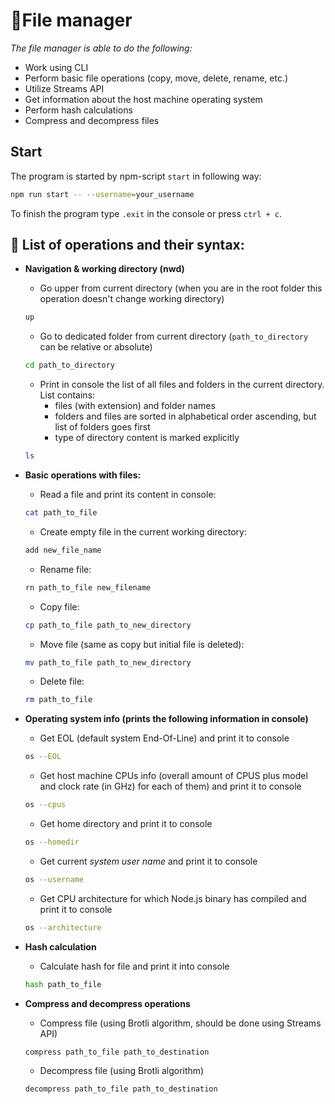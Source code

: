 # :file_folder:File manager 

_The file manager is able to do the following:_
- Work using CLI
- Perform basic file operations (copy, move, delete, rename, etc.)
- Utilize Streams API
- Get information about the host machine operating system
- Perform hash calculations
- Compress and decompress files

## Start
The program is started by npm-script `start` in following way:
```bash
npm run start -- --username=your_username
```
To finish the program type `.exit` in the console or press `ctrl + c`.  

## :page_with_curl: List of operations and their syntax:
- **Navigation & working directory (nwd)**
    - Go upper from current directory (when you are in the root folder this operation doesn't change working directory)  
    ```bash
    up
    ```
    - Go to dedicated folder from current directory (`path_to_directory` can be relative or absolute)
    ```bash
    cd path_to_directory
    ```
    - Print in console the list of all files and folders in the current directory. List contains:
        - files (with extension) and folder names
        - folders and files are sorted in alphabetical order ascending, but list of folders goes first
        - type of directory content is marked explicitly
    ```bash
    ls
    ```

- **Basic operations with files:**
    - Read a file and print its content in console: 
    ```bash
    cat path_to_file
    ```
    - Create empty file in the current working directory: 
    ```bash
    add new_file_name
    ```
    - Rename file: 
    ```bash
    rn path_to_file new_filename
    ```
    - Copy file: 
    ```bash
    cp path_to_file path_to_new_directory
    ```
    - Move file (same as copy but initial file is deleted): 
    ```bash
    mv path_to_file path_to_new_directory
    ```
    - Delete file: 
    ```bash
    rm path_to_file
    ```
- **Operating system info (prints the following information in console)**
    - Get EOL (default system End-Of-Line) and print it to console  
    ```bash
    os --EOL
    ```
    - Get host machine CPUs info (overall amount of CPUS plus model and clock rate (in GHz) for each of them) and print it to console  
    ```bash
    os --cpus
    ```
    - Get home directory and print it to console  
    ```bash
    os --homedir
    ```
    - Get current *system user name* and print it to console  
    ```bash
    os --username
    ```
    - Get CPU architecture for which Node.js binary has compiled and print it to console  
    ```bash
    os --architecture
    ```
- **Hash calculation** 
    - Calculate hash for file and print it into console  
    ```bash
    hash path_to_file
    ```
- **Compress and decompress operations**  
    - Compress file (using Brotli algorithm, should be done using Streams API)  
    ```bash
    compress path_to_file path_to_destination
    ```
    - Decompress file (using Brotli algorithm)  
    ```bash
    decompress path_to_file path_to_destination
    ```  
